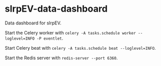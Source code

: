 # slrpEV-data-dashboard
Data dashboard for slrpEV.

Start the Celery worker with `celery -A tasks.schedule worker --loglevel=INFO -P eventlet`.

Start Celery beat with `celery -A tasks.schedule beat --loglevel=INFO`. 

Start the Redis server with `redis-server --port 6360`. 
